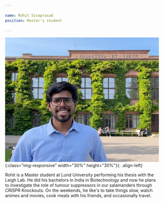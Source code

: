```yaml
---

name: Rohit Sivaprasad
position: Master's student

---
```


![image-left](../assets/images/Rohit.jpeg){:class="img-responsive" width="30%" height="30%"}{: .align-left}

<p>Rohit is a Master student at Lund University performing his thesis with the Leigh Lab. He did his bachelors in India in Biotechnology and now he plans to investigate the role of tumour suppressors in our salamanders through CRISPR Knockouts. On the weekends, he like's to take things slow, watch animes and movies, cook meals with his friends, and occasionally travel.</p>

